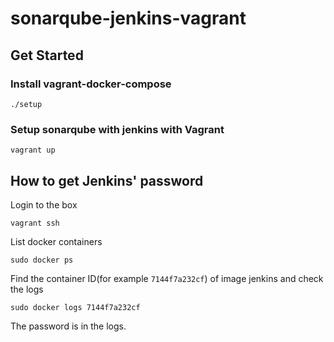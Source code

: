 # sonarqube-jenkins-vagrant

## Get Started

### Install vagrant-docker-compose

```
./setup
```

###  Setup sonarqube with jenkins with Vagrant

```
vagrant up
```

## How to get Jenkins' password

Login to the box

```
vagrant ssh
```

List docker containers

```
sudo docker ps
```

Find the container ID(for example `7144f7a232cf`) of image jenkins and check the logs

```
sudo docker logs 7144f7a232cf
```

The password is in the logs.
